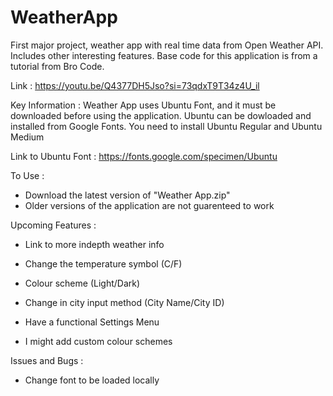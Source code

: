 # WeatherApp
First major project, weather app with real time data from Open Weather API. Includes other interesting features.
Base code for this application is from a tutorial from Bro Code.

Link : https://youtu.be/Q4377DH5Jso?si=73qdxT9T34z4U_il


Key Information :
Weather App uses Ubuntu Font, and it must be downloaded before using the application. Ubuntu can be dowloaded and installed from Google Fonts. You need to install Ubuntu Regular and Ubuntu Medium

Link to Ubuntu Font : https://fonts.google.com/specimen/Ubuntu

To Use :
- Download the latest version of "Weather App.zip"
- Older versions of the application are not guarenteed to work

Upcoming Features :

- Link to more indepth weather info

- Change the temperature symbol (C/F)

- Colour scheme (Light/Dark)

- Change in city input method (City Name/City ID)

- Have a functional Settings Menu

- I might add custom colour schemes

Issues and Bugs :

- Change font to be loaded locally

